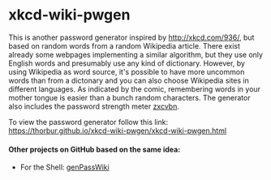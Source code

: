 xkcd-wiki-pwgen
===============

This is another password generator inspired by http://xkcd.com/936/, but based on random words from a random Wikipedia article. 
There exist already some webpages implementing a similar algorithm, but they use only English words and presumably use any kind of dictionary. 
However, by using Wikipedia as word source, it's possible to have more uncommon words than from a dictonary and you can also choose Wikipedia sites in different languages. As indicated by the comic, remembering words in your mother tongue is easier than a bunch random characters.
The generator also includes the password strength meter [zxcvbn](https://github.com/dropbox/zxcvbn).

To view the password generator follow this link:  
https://thorbur.github.io/xkcd-wiki-pwgen/xkcd-wiki-pwgen.html
  
  
  
#### Other projects on GitHub based on the same idea: 
* For the Shell: [genPassWiki](https://github.com/RobertZenz/Bivalvia/blob/master/Tools/genPassWiki.sh) 